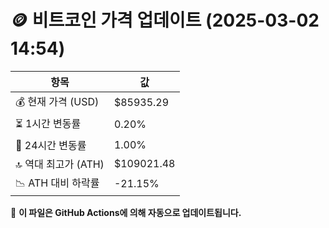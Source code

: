 # 🪙 비트코인 가격 업데이트 (2025-03-02 14:54)

| 항목                | 값 |
|--------------------|----------------|
| 💰 현재 가격 (USD) | $85935.29 |
| ⏳ 1시간 변동률    | 0.20% |
| 📆 24시간 변동률   | 1.00% |
| 🔝 역대 최고가 (ATH) | $109021.48 |
| 📉 ATH 대비 하락률 | -21.15% |

🔄 **이 파일은 GitHub Actions에 의해 자동으로 업데이트됩니다.**
